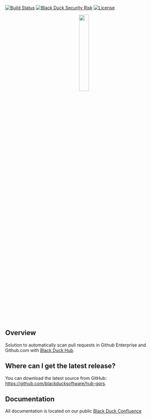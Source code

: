 [![Build Status](https://travis-ci.org/blackducksoftware/hub-gprs.svg?branch=master)](https://travis-ci.org/blackducksoftware/hub-gprs) 
[![Black Duck Security Risk](https://copilot.blackducksoftware.com/github/repos/blackducksoftware/hub-gprs/branches/release%2FHUB_4_5_0/badge-risk.svg)](https://copilot.blackducksoftware.com/github/repos/blackducksoftware/hub-gprs/branches/release%2FHUB_4_5_0)
[![License](https://img.shields.io/badge/License-Apache%202.0-blue.svg)](https://spdx.org/licenses/Apache-2.0)

<p align="center">
  <img width="25%" height="25%" src="https://www.blackducksoftware.com/sites/default/files/images/Logos/BD-S.png">
</p>

## Overview ##
Solution to automatically scan pull requests in Github Enterprise and Github.com with [Black Duck Hub](https://www.blackducksoftware.com/products/hub).

## Where can I get the latest release? ##
You can download the latest source from GitHub: https://github.com/blackducksoftware/hub-gprs.

## Documentation ##
All documentation is located on our public [Black Duck Confluence](https://blackducksoftware.atlassian.net/wiki/spaces/PARTNERS/pages/66912257/Black+Duck+Hub+GitHub+Pull+Request+Scanner)
